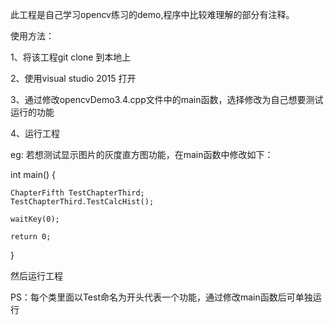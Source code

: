 此工程是自己学习opencv练习的demo,程序中比较难理解的部分有注释。

使用方法：

1、将该工程git clone 到本地上

2、使用visual studio 2015 打开

3、通过修改opencvDemo3.4.cpp文件中的main函数，选择修改为自己想要测试运行的功能

4、运行工程

eg:
若想测试显示图片的灰度直方图功能，在main函数中修改如下：

int main()
{

	ChapterFifth TestChapterThird;
	TestChapterThird.TestCalcHist();
	
	waitKey(0);

	return 0;
}

然后运行工程



PS：每个类里面以Test命名为开头代表一个功能，通过修改main函数后可单独运行


